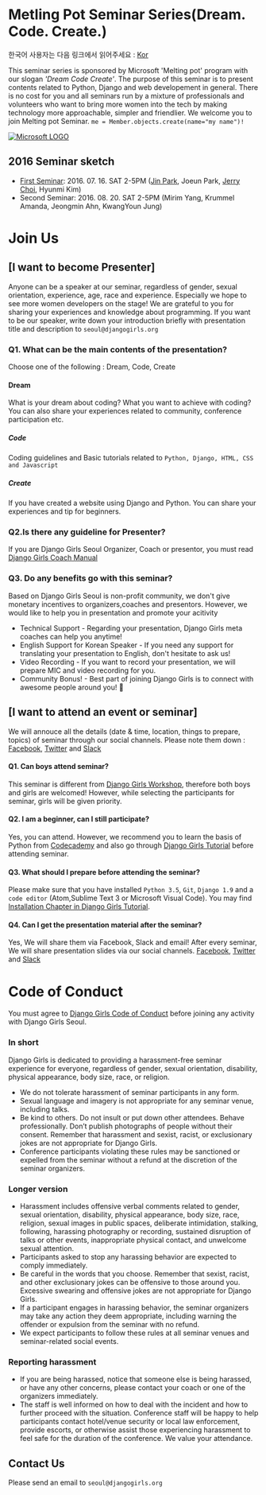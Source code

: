 # Metling Pot Seminar Series(Dream. Code. Create.)
한국어 사용자는 다음 링크에서 읽어주세요 : [Kor](https://github.com/DjangoGirlsSeoul/seminar/blob/master/README.md)

This seminar series is sponsored by Microsoft 'Melting pot' program with our slogan *'Dream Code Create'*. The purpose of this seminar is to present contents related to Python, Django and web developement in general. There is no cost for you and all seminars run by a mixture of professionals and volunteers who want to bring more women into the tech  by making technology more approachable, simpler and friendlier. We welcome you to join Melting pot Seminar. `me = Member.objects.create(name="my name")!`

[![Microsoft LOGO](http://4.bp.blogspot.com/-fbqmrO-y-6o/UDZv0b2tn6I/AAAAAAAAL5g/sI1SPQFjDdw/s1600/Microsoft+logo+2012.png)](https://www.microsoft.com/ko-kr/events/2014/meltingpot/)

## 2016 Seminar sketch
- [First Seminar](https://github.com/DjangoGirlsSeoul/seminar/tree/master/2016-07): 2016. 07. 16. SAT 2-5PM ([Jin Park](https://www.jinpark.net/), Joeun Park, [Jerry Choi](http://jellyms.kr/), Hyunmi Kim)
- Second Seminar: 2016. 08. 20. SAT 2-5PM (Mirim Yang, Krummel Amanda, Jeongmin Ahn, KwangYoun Jung)

# Join Us

## [I want to become Presenter]
Anyone can be a speaker at our seminar, regardless of gender, sexual orientation, experience, age, race and experience. Especially we hope to see more women developers on the stage! We are grateful to you for sharing your experiences and knowledge about programming. If you want to be our speaker, write down your introduction briefly with presentation title and description to `seoul@djangogirls.org`

### Q1. What can be the main contents of the presentation?
Choose one of the following : Dream, Code, Create

#### Dream
What is your dream about coding? What you want to achieve with coding? You can also share your experiences related to community, conference participation etc.

##### Code
Coding guidelines and Basic tutorials related to `Python, Django, HTML, CSS and Javascript`

##### Create
If you have created a website using Django and Python. You can share your experiences and tip for beginners.

### Q2.Is there any guideline for Presenter?
If you are Django Girls Seoul Organizer, Coach or presentor, you must read [Django Girls Coach Manual](http://coach.djangogirls.org/)

### Q3. Do any benefits go with this seminar?
Based on Django Girls Seoul is non-profit community, we don't give monetary incentives to organizers,coaches and presentors. However, we would like to help you in presentation and promote your acitivity
* Technical Support - Regarding your presentation, Django Girls meta coaches can help you anytime!
* English Support for Korean Speaker - If you need any support for translating your presentation to English, don't hesitate to ask us!
* Video Recording - If you want to record your presentation, we will prepare MIC and video recording for you.
* Community Bonus! - Best part of joining Django Girls is to connect with awesome people around you! :heartbeat:

## [I want to attend an event or seminar]
We will annouce all the details (date & time, location, things to prepare, topics) of seminar through our social channels. Please note them down : [Facebook](https://www.facebook.com/djangogirlsseoul/), [Twitter](https://twitter.com/djangogirlseoul) and [Slack](https://djangogirlsseoul.slack.com)


####  Q1. Can boys attend seminar?
This seminar is different from [Django Girls Workshop](https://djangogirls.org/), therefore both boys and girls are welcomed! However, while selecting the participants for seminar, girls will be given priority.

#### Q2. I am a beginner, can I still participate?
Yes, you can attend. However, we recommend you to learn the basis of Python from [Codecademy](https://www.codecademy.com) and also go through [Django Girls Tutorial](http://tutorial.djangogirls.org/) before attending seminar.

#### Q3. What should I prepare before attending the seminar?
Please make sure that you have installed `Python 3.5`, `Git`, `Django 1.9` and a `code editor` (Atom,Sublime Text 3 or Microsoft Visual Code). You may find [Installation Chapter in Django Girls Tutorial](http://tutorial.djangogirls.org/ko/installation/).

#### Q4. Can I get the presentation material after the seminar?
Yes, We will share them via Facebook, Slack and email!
After every seminar, We will share presentation slides via our social channels. [Facebook](https://www.facebook.com/djangogirlsseoul/), [Twitter](https://twitter.com/djangogirlseoul) and [Slack](https://djangogirlsseoul.slack.com)

# Code of Conduct
You must agree to [Django Girls Code of Conduct](https://djangogirls.org/pages/coc/) before joining any activity with Django Girls Seoul.

### In short
Django Girls is dedicated to providing a harassment-free seminar experience for everyone, regardless of gender, sexual orientation, disability, physical appearance, body size, race, or religion.
- We do not tolerate harassment of seminar participants in any form.
- Sexual language and imagery is not appropriate for any seminar venue, including talks.
- Be kind to others. Do not insult or put down other attendees. Behave professionally. Don’t publish photographs of people without their consent. Remember that harassment and sexist, racist, or exclusionary jokes are not appropriate for Django Girls.
- Conference participants violating these rules may be sanctioned or expelled from the seminar without a refund at the discretion of the seminar organizers.

### Longer version
- Harassment includes offensive verbal comments related to gender, sexual orientation, disability, physical appearance, body size, race, religion, sexual images in public spaces, deliberate intimidation, stalking, following, harassing photography or recording, sustained disruption of talks or other events, inappropriate physical contact, and unwelcome sexual attention.
- Participants asked to stop any harassing behavior are expected to comply immediately.
- Be careful in the words that you choose. Remember that sexist, racist, and other exclusionary jokes can be offensive to those around you. Excessive swearing and offensive jokes are not appropriate for Django Girls.
- If a participant engages in harassing behavior, the seminar organizers may take any action they deem appropriate, including warning the offender or expulsion from the seminar with no refund.
- We expect participants to follow these rules at all  seminar venues and seminar-related social events.

### Reporting harassment
- If you are being harassed, notice that someone else is being harassed, or have any other concerns, please contact your coach or one of the organizers immediately.
- The staff is well informed on how to deal with the incident and how to further proceed with the situation. Conference staff will be happy to help participants contact hotel/venue security or local law enforcement, provide escorts, or otherwise assist those experiencing harassment to feel safe for the duration of the conference. We value your attendance.

## Contact Us
Please send an email to `seoul@djangogirls.org`
